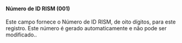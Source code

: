 #### Número de ID RISM (001)

Este campo fornece o Número de ID RISM, de oito dígitos, para este registro. Este número é gerado automaticamente e não pode ser modificado..